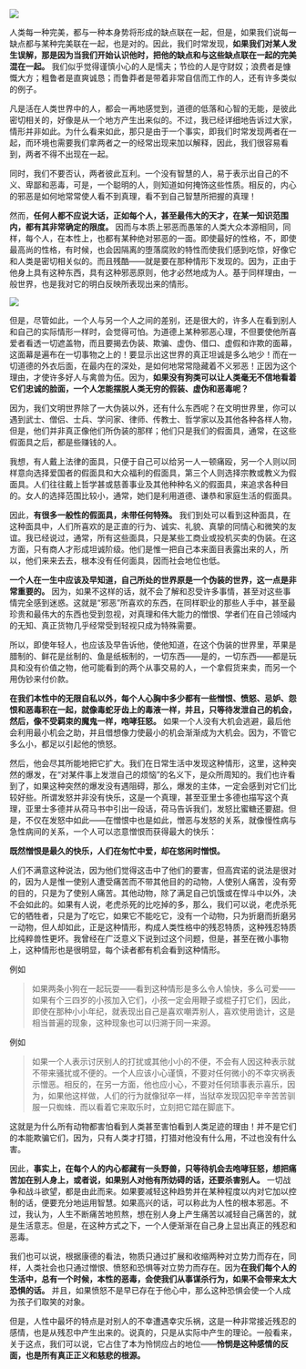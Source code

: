 ![](https://mmbiz.qpic.cn/mmbiz_jpg/hjxX03IzklSLYvTydlvoVOcPMG2wswaV1Y9pibp9DwPc5XBE0NffqfiaZ4bs85DkSTsjmTPlEdOIsSRibdFsaGbLQ/640?wx_fmt=jpeg)

人类每一种完美，都与一种本身势将形成的缺点联在一起，但是，如果我们说每一缺点都与某种完美联在一起，也是对的。因此，我们时常发现，**如果我们对某人发生误解，那是因为当我们开始认识他时，把他的缺点和与这些缺点联在一起的完美混在一起。** 我们似乎觉得谨慎小心的人是懦夫；节俭的人是守财奴；浪费者是慷慨大方；粗鲁者是直爽诚恳；而鲁莽者是带着非常自信而工作的人，还有许多类似的例子。

凡是活在人类世界中的人，都会一再地感觉到，道德的低落和心智的无能，是彼此密切相关的，好像是从一个地方产生出来似的。不过，我已经详细地告诉过大家，情形并非如此。为什么看来如此，那只是由于一个事实，即我们时常发现两者在一起，而环境也需要我们拿两者之一的经常出现来加以解释，因此，我们很容易看到，两者不得不出现在一起。

同时，我们不要否认，两者彼此互利。一个没有智慧的人，易于表示出自己的不义、卑鄙和恶毒，可是，一个聪明的人，则知道如何掩饰这些性质。相反的，内心的邪恶是如何地常常使人看不到真理，看不到自己智慧所把握的真理！

然而，**任何人都不应说大话，正如每个人，甚至最伟大的天才，在某一知识范围内，都有其非常确定的限度。** 因而与本质上邪恶而愚笨的人类大众本源相同，同样，每个人，在本性上，也都有某种绝对邪恶的一面。即使最好的性格，不，即使最高尚的性格，有时候，也会因隔离的堕落腐败的特性而使我们感到吃惊，好像它和人类是密切相关似的。而且残酷——就是要在那种情形下发现的。因为，正由于他身上具有这种东西，具有这种邪恶原则，他才必然地成为人。基于同样理由，一般世界，也是我对它的明白反映所表现出来的情形。

![](https://mmbiz.qpic.cn/mmbiz_png/Rh3mJbfo3Qzt7ZQxS95ytqxc8SibAKibXbAg1kCGIcPuMEaZgsubn230pPNyIicczW0Is5iacUXpCM1akNzBWcAuWg/640?wx_fmt=png)

但是，尽管如此，一个人与另一个人之间的差别，还是很大的，许多人在看到别人和自己的实际情形一样时，会觉得可怕。为道德上某种邪恶心理，不但要使他所喜爱者看透一切遮盖物，而且要揭去伪装、欺骗、虚伪、借口、虚假和诈欺的面幕，这面幕是遍布在一切事物之上的！要显示出这世界的真正坦诚是多么地少！而在一切道德的外衣后面，在最内在的深处，是如何地常常隐藏着不义邪恶！正因为这个理由，才使许多好人与禽兽为伍。因为，**如果没有狗类可以让人类毫无不信地看着它们忠诚的脸面，一个人怎能摆脱人类无穷的假装、虚伪和恶毒呢？**  

因为，我们文明世界除了一大伪装以外，还有什么东西呢？在文明世界里，你可以遇到武士、僧侣、士兵、学问家、律师、传教士、哲学家以及其他各种各样人物，但是，他们并非真正像他们所伪装的那样；他们只是我们的假面具，通常，在这些假面具之后，都是些赚钱的人。

我想，有人戴上法律的面具，只便于自己可以给另一人一顿痛殴，另一个人则以同样意向选择爱国者的假面具和大众福利的假面具，第三个人则选择宗教或教义为假面具。人们往往戴上哲学甚或慈善事业及其他种种名义的假面具，来追求各种目的。女人的选择范围比较小，通常，她们是利用道德、谦恭和家庭生活的假面具。

因此，**有很多一般性的假面具，未带任何特殊。** 我们到处可以看到这种面具，在这种面具中，人们所喜欢的是正直的行为、诚实、礼貌、真挚的同情心和微笑的友谊。我已经说过，通常，所有这些面具，只是某些工商业或投机买卖的伪装。在这方面，只有商人才形成坦诚阶级。他们是惟一把自己本来面目表露出来的人，所以，他们来来去去，根本没有任何面具，因而社会地位也低。

**一个人在一生中应该及早知道，自己所处的世界原是一个伪装的世界，这一点是非常重要的。** 因为，如果不这样的话，就不会了解和忍受许多事情，甚至对这些事情完全感到迷惑。这就是“邪恶”所喜欢的东西，在同样职业的那些人手中，甚至最珍贵和最伟大的东西也受到忽视，对真理和伟大能力的憎恨、学者们在自己领域内的无知、真正货物几乎经常受到轻视只成为特殊需要。

所以，即使年轻人，也应该及早告诉他，使他知道，在这个伪装的世界里，苹果是腊制的、鲜花是丝制的、鱼是纸板制的，一切东西——是的，一切东西——都是玩具和没有价值之物，他可能看到的两个从事交易的人，一个拿假货来卖，而另一个用伪钞来付价款。  

**在我们本性中的无限自私以外，每个人心胸中多少都有一些憎恨、愤怒、忌妒、怨恨和恶毒积在一起，就像毒蛇牙齿上的毒液一样，并且，只等待发泄自己的机会，然后，像不受羁束的魔鬼一样，咆哮狂怒。** 如果一个人没有大机会逃避，最后他会利用最小机会之助，并且借想像力使最小的机会渐渐成为大机会。因为，不管它多么小，都足以引起他的愤怒。

然后，他会尽其所能地把它扩大。我们在日常生活中发现这种情形，这里，这种突然的爆发，在“对某件事上发泄自己的烦恼”的名义下，是众所周知的。我们也许看到了，如果这种突然的爆发没有遇阻碍，那么，爆发的主体，一定会感到对它们比较好些。所谓发怒并非没有快乐，这是一个真理，甚至亚里士多德也描写这个真理，亚里士多德并从荷马书中引出一段话，荷马告诉我们，发怒比蜜糖还要甜。但是，不仅在发怒中如此——在憎恨中也是如此，憎恶与发怒的关系，就像慢性病与急性病间的关系，一个人可以恣意憎恨而获得最大的快乐：

**既然憎恨是最久的快乐，人们在匆忙中爱，却在悠闲时憎恨。** 

人们不满意这种说法，因为他们觉得这击中了他们的要害，但高宾诺的说法是很对的，因为人是惟一使别人遭受痛苦而不带其他目的的动物，人使别人痛苦，没有旁的目的，只是为了使别人痛苦。其他动物，除了满足自己饥饿或在悍斗中以外，决不会如此的。如果有人说，老虎杀死的比吃掉的多，那么，我们可以说，老虎杀死它的牺牲者，只是为了吃它，如果它不能吃它，没有一个动物，只为折磨而折磨另一动物，但人却如此，正是这种情形，构成人类性格中的残忍特质，这种残忍特质比纯粹兽性更坏。我曾经在广泛意义下说到过这个问题，但是，甚至在微小事物上，这种情形也是很明显，每个读者都有机会看到这种情形。

例如

> 如果两条小狗在一起玩耍——看到这种情形是多么令人愉快，多么可爱——如果有个三四岁的小孩加入它们，小孩一定会用鞭子或棍子打它们，因此，即使在那种小小年纪，就表现出自己是喜欢嘲弄别人，喜欢使用诡计，这是相当普遍的现象，这种现象也可以归溯于同一来源。

例如

> 如果一个人表示讨厌别人的打扰或其他小小的不便，不会有人因这种表示就不带来骚扰或不便的。一个人应该小心谨慎，不要对任何微小的不幸灾祸表示憎恶。相反的，在另一方面，他也应小心，不要对任何琐事表示喜乐，因为，如果他这样做，人们的行为就像狱卒一样，当狱卒发现囚犯辛辛苦苦驯服一只蜘蛛．而以看着它来取乐时，立刻把它踏在脚底下。

这就是为什么所有动物都害怕看到人类甚至害怕看到人类足迹的理由！并不是它们的本能欺骗它们，因为，只有人类才打猎，打猎对他没有什么用，不过也没有什么害。

因此，**事实上，在每个人的内心都藏有一头野兽，只等待机会去咆哮狂怒，想把痛苦加在别人身上，或者说，如果别人对他有所妨碍的话，还要杀害别人。** 一切战争和战斗欲望，都是由此而来。如果要减轻这种趋势并在某种程度以内对它加以控制的话，便要充分地运用智慧。如果高兴的话，可以称此为人性的根本邪恶。不过，我认为，人生不断痛苦地煎熬，想在别人身上产生痛苦以减轻自己痛苦的，就是生活意志。但是，在这种方式之下，一个人便渐渐在自己身上显出真正的残忍和恶毒。

我们也可以说，根据康德的看法，物质只通过扩展和收缩两种对立势力而存在，同样，人类社会也只通过憎恨、愤怒和恐惧等对立势力而存在。因为**在我们每个人的生活中，总有一个时候，本性的恶毒，会使我们从事谋杀行为，如果不会带来太大恐惧的话。** 并且，如果愤怒不是早已存在于他心中，那么这种恐惧会使一个人成为孩子们取笑的对象。

但是，人性中最坏的特点是对别人的不幸遭遇幸灾乐祸，这是一种非常接近残忍的感情，也是从残忍中产生出来的。说真的，只是从实际中产生的理论。一般看来，关于这点，我们可以说，它占住了本为怜悯应占的地位——**怜悯是这种感情的反面，也是所有真正正义和慈悲的根源。**